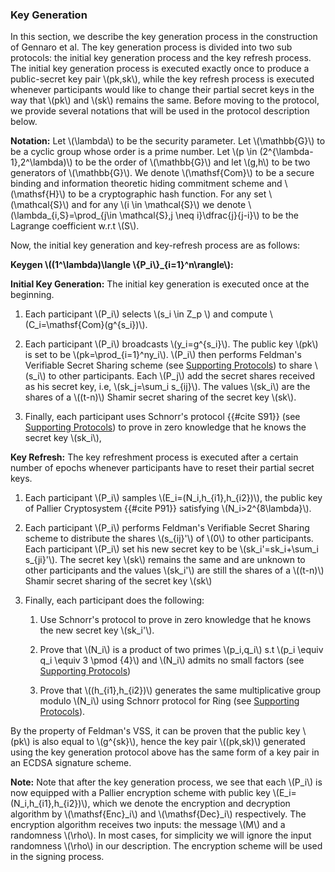 ### Key Generation

In this section, we describe the key generation process in the construction of Gennaro et al. The key generation process is divided into two sub protocols: the initial key generation process and the key refresh process.
The initial key generation process is executed exactly once to produce a public-secret key pair \\(pk,sk\\), while the key refresh process is executed whenever participants would like to change their partial secret keys in the way that \\(pk\\) and \\(sk\\) remains the same.
 Before moving to the protocol, we provide several notations that will be used in the protocol description below.  

**Notation:** Let \\(\lambda\\) to be the security parameter. Let \\(\mathbb{G}\\) to be a cyclic group whose order is a prime number. Let \\(p \in (2^{\lambda-1},2^\lambda)\\) to be the order of \\(\mathbb{G}\\) and let \\(g,h\\) to be two generators of \\(\mathbb{G}\\). We denote \\(\mathsf{Com}\\) to be a secure binding and information theoretic hiding commitment scheme and \\(\mathsf{H}\\) to be a cryptographic hash function. For any set \\(\mathcal{S}\\) and for any \\(i \in \mathcal{S}\\) we denote \\(\lambda_{i,S}=\prod_{j\in \mathcal{S},j \neq i}\dfrac{j}{j-i}\\) to be the Lagrange coefficient w.r.t \\(S\\).

Now, the initial key generation and key-refresh process are as follows:

**Keygen \\((1^\lambda)\langle \\{P_i\\}_{i=1}^n\rangle\\):**

**Initial Key Generation:**
The initial key generation is executed once at the beginning.

1. Each participant \\(P_i\\) selects \\(s_i \in Z_p \\) and compute \\(C_i=\mathsf{Com}(g^{s_i})\\).

2. Each participant \\(P_i\\) broadcasts \\(y_i=g^{s_i}\\). The public key \\(pk\\) is set to be \\(pk=\prod_{i=1}^ny_i\\). \\(P_i\\) then performs Feldman's Verifiable Secret Sharing scheme (see [Supporting Protocols](./supporting-algorithms.md)) to share \\(s_i\\) to other participants.  Each \\(P_j\\) add the secret shares received as his secret key, i.e, \\(sk_j=\sum_i s_{ij}\\). The values \\(sk_i\\) are the shares of a \\((t-n)\\) Shamir secret sharing of the secret key \\(sk\\).

3. Finally, each participant uses Schnorr's protocol {{#cite S91}} (see [Supporting Protocols](./supporting-algorithms.md)) to prove in zero knowledge that he knows the secret key \\(sk_i\\), 

**Key Refresh:**
The key refreshment process is executed after a certain number of epochs whenever participants have to reset their partial secret keys.
 
1. Each participant \\(P_i\\) samples \\(E_i=(N_i,h_{i1},h_{i2})\\), the public key of Pallier Cryptosystem {{#cite P91}} satisfying \\(N_i>2^{8\lambda}\\).

2. Each participant \\(P_i\\) performs Feldman's Verifiable Secret Sharing scheme to distribute the shares \\(s_{ij}'\\) of \\(0\\) to other participants. Each participant \\(P_i\\) set his new secret key to be \\(sk_i'=sk_i+\sum_i s_{ji}'\\). The secret key \\(sk\\) remains the same and are unknown to other participants and the values \\(sk_i'\\) are still the shares of a \\((t-n)\\) Shamir secret sharing of the secret key \\(sk\\)

3. Finally, each participant does the following:
    1. Use Schnorr's protocol to prove in zero knowledge that he knows the new secret key \\(sk_i'\\).

    2. Prove that \\(N_i\\) is a product of two primes \\(p_i,q_i\\) s.t \\(p_i \equiv q_i \equiv 3 \pmod {4}\\) and \\(N_i\\) admits no small factors (see [Supporting Protocols](./supporting-algorithms.md))

    3. Prove that \\((h_{i1},h_{i2})\\) generates the same multiplicative group modulo \\(N_i\\) using Schnorr protocol for Ring (see [Supporting Protocols](./supporting-algorithms.md)).
 

By the property of Feldman's VSS, it can be proven that the public key \\(pk\\) is also equal to \\(g^{sk}\\), hence the key pair \\((pk,sk)\\) generated using the key generation protocol above has the same form of a key pair in an ECDSA signature scheme. 

**Note:** Note that after the key generation process, we see that each \\(P_i\\) is now equipped with a Pallier encryption scheme with public key \\(E_i=(N_i,h_{i1},h_{i2})\\), which we denote the encryption and decryption algorithm by \\(\mathsf{Enc}_i\\) and \\(\mathsf{Dec}_i\\) respectively. The encryption algorithm receives two inputs: the message \\(M\\) and a randomness \\(\rho\\). In most cases, for simplicity we will ignore the input randomness \\(\rho\\) in our description. The encryption scheme will be used in the signing process.